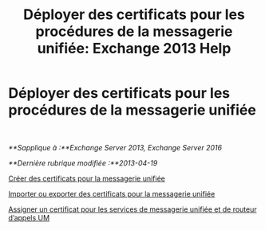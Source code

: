 ﻿---
title: 'Déployer des certificats pour les procédures de la messagerie unifiée: Exchange 2013 Help'
TOCTitle: Déployer des certificats pour les procédures de la messagerie unifiée
ms:assetid: 21631c68-86ad-4f00-a1eb-dcc2758f6bf0
ms:mtpsurl: https://technet.microsoft.com/fr-fr/library/Dn205139(v=EXCHG.150)
ms:contentKeyID: 54652749
ms.date: 05/23/2018
mtps_version: v=EXCHG.150
ms.translationtype: MT
---

# Déployer des certificats pour les procédures de la messagerie unifiée

 

_**Sapplique à :**Exchange Server 2013, Exchange Server 2016_

_**Dernière rubrique modifiée :**2013-04-19_

[Créer des certificats pour la messagerie unifiée](create-certificates-for-um-exchange-2013-help.md)

[Importer ou exporter des certificats pour la messagerie unifiée](import-or-export-certificates-for-um-exchange-2013-help.md)

[Assigner un certificat pour les services de messagerie unifiée et de routeur d’appels UM](assign-a-certificate-to-the-um-and-um-call-router-services-exchange-2013-help.md)

